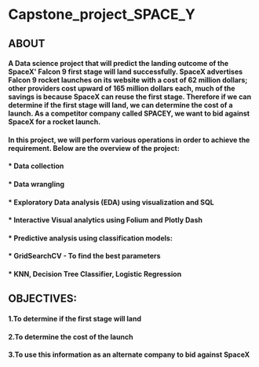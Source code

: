 # Capstone_project_SPACE_Y
## ABOUT
#### A Data science project that will predict the landing outcome of the SpaceX' Falcon 9 first stage will land successfully. SpaceX advertises Falcon 9 rocket launches on its website with a cost of 62 million dollars; other providers cost upward of 165 million dollars each, much of the savings is because SpaceX can reuse the first stage. Therefore if we can determine if the first stage will land, we can determine the cost of a launch. As a competitor company called SPACEY, we want to bid against SpaceX for a rocket launch.

#### In this project, we will perform various operations in order to achieve the requirement. Below are the overview of the project:
#### * Data collection
#### * Data wrangling
#### * Exploratory Data analysis (EDA) using visualization and SQL
#### * Interactive Visual analytics using Folium and Plotly Dash
#### * Predictive analysis using classification models:
#### * GridSearchCV - To find the best parameters
#### * KNN, Decision Tree Classifier, Logistic Regression


## OBJECTIVES:

#### 1.To determine if the first stage will land
#### 2.To determine the cost of the launch
#### 3.To use this information as an alternate company to bid against SpaceX




